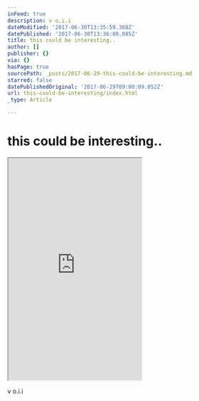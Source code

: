 ```yaml
---
inFeed: true
description: v o.i.i
dateModified: '2017-06-30T13:35:59.368Z'
datePublished: '2017-06-30T13:36:00.085Z'
title: this could be interesting..
author: []
publisher: {}
via: {}
hasPage: true
sourcePath: _posts/2017-06-29-this-could-be-interesting.md
starred: false
datePublishedOriginal: '2017-06-29T09:00:09.052Z'
url: this-could-be-interesting/index.html
_type: Article

---
```

# this could be interesting..

<iframe src="https://the-grid.github.io/ed-userhtml/?g=eJydVNuOmzAQfecrXFbtJtJCSHezF3JRL6qqSlV_YWXwAG6IjWyTJlvtv3cMhpCku6oKDzbjmTMzx2dYaLMvYeUlku3Jb4_gs6Eq5yIm0bz5zKQwQUY3vNzH5PI7NfLyimgqdKBB8WzuPXteKLegStohFMDzwiDC2xbiF2emiMk06gyV1NxwiUkyvgPWGp8CLhjs0K_9NrLqiyghM_1HQtN1rmQtWJDKUqqYqDwZRVf4jl_xoK3LFYnCB-dny85K-SvA1grOGAiXWmF_rsIonOmjJhFSGBDGNXvoRUFJDd_CoPz3s5coMLAzAS15joEpooGaD9gPmujrqNod80u7pJQxLvKY3FuPHo9BKhVtqxFSwOAGNX8CRLzt_B0vF_dT-7Y2xnWFWWKSlDJd_42Ka31ST1zY7RUZWDKZ1trV2WXJpvY9jg3TUmpIjDgjkiZalrU5IjLqClettm5mnWHQ3m1H2IcNME6JThWAIFQwMtrQXdAJ82aGjuMm70G6QzHQ2sj58_AYmR8ksuUcHZ82M_C96UtvOpnOTjq5doZnLHwxcfPoLexE2pXxLeFs6W_2P-jWJ2lJtV76Lq-_wsAFJYWCbOn_pFuKLfPKxFvJ2Sga9_5deT6RIi15unYmxByN_dU7wzeg54sJbQBtzuNEneibhIOUhTGVjicTU0CuOAspn7AnFLVPDAoZzNJ_TEoq1v6qMbsErwNoIxWcA6AHaY7-CcSu5xioR5oQ1NkLIIiRSxygkItMnod_lR8N70iaIEsrzy14UdXqsyUWCSa21KQ2BrcJoKTw5oku7IoHGxB1GC4mFQbrigrSXPnSP0imEXtaK42zU0lufw6De5MViO7aLh7u7m7nxJpQOghmFdNKAHdZLVI7USRRQNeyNo8ye8wU3cBo7Fmd8oyMUJQhjnvz1yBvlqTbj52Sh-ehZYosCcMRxzbMyUGn4kHmvliH1kcir19KsNtP-29s5OQ9DhsywnZQMZNv_5h-M9M95kG4_wvqIJGylqo_ynowXQ" height="500" style=""></iframe>

v o.i.i